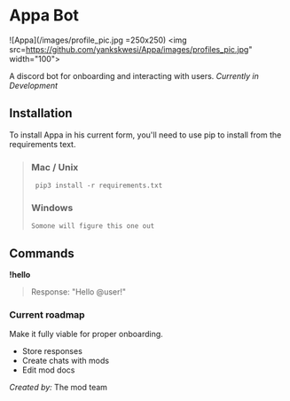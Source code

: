 # Appa Bot
![Appa](/images/profile_pic.jpg =250x250)
<img src=https://github.com/yankskwesi/Appa/images/profiles_pic.jpg" width="100">

A discord bot for onboarding and interacting with users. *Currently in Development*


## Installation
To install Appa in his current form, you'll need to use pip to install from the requirements text. 


> ### Mac / Unix
> ` pip3 install -r requirements.txt`
> ### Windows
> ` Somone will figure this one out `


## Commands
**!hello**
> Response: "Hello @user!"


### Current roadmap
Make it fully viable for proper onboarding.
* Store responses
* Create chats with mods
* Edit mod docs


*Created by:* The mod team

